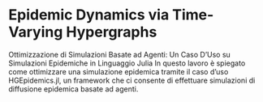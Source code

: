 # Epidemic Dynamics via Time-Varying Hypergraphs

Ottimizzazione di Simulazioni Basate ad Agenti: Un Caso D’Uso su Simulazioni Epidemiche in Linguaggio Julia
In questo lavoro è spiegato come ottimizzare una simulazione epidemica tramite il caso d’uso HGEpidemics.jl, un framework che ci consente di effettuare simulazioni di diffusione epidemica basate ad agenti. 


